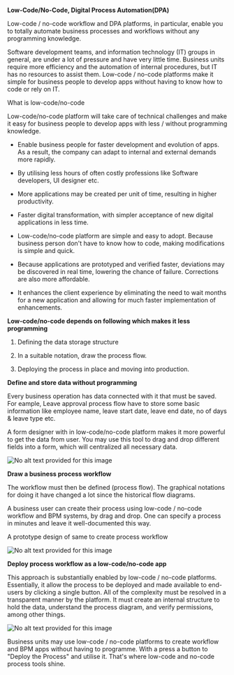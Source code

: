 **Low-Code/No-Code, Digital Process Automation(DPA)**

Low-code / no-code workflow and DPA platforms, in particular, enable you
to totally automate business processes and workflows without any
programming knowledge.

Software development teams, and information technology (IT) groups in
general, are under a lot of pressure and have very little time. Business
units require more efficiency and the automation of internal procedures,
but IT has no resources to assist them. Low-code / no-code platforms
make it simple for business people to develop apps without having to
know how to code or rely on IT.

What is low-code/no-code

Low-code/no-code platform will take care of technical challenges and
make it easy for business people to develop apps with less / without
programming knowledge.

-   Enable business people for faster development and evolution of apps.
    As a result, the company can adapt to internal and external demands
    more rapidly.

-   By utilising less hours of often costly professions like Software
    developers, UI designer etc.

-   More applications may be created per unit of time, resulting in
    higher productivity.

-   Faster digital transformation, with simpler acceptance of new
    digital applications in less time.

-   Low-code/no-code platform are simple and easy to adopt. Because
    business person don\'t have to know how to code, making
    modifications is simple and quick.

-   Because applications are prototyped and verified faster, deviations
    may be discovered in real time, lowering the chance of failure.
    Corrections are also more affordable.

-   It enhances the client experience by eliminating the need to wait
    months for a new application and allowing for much faster
    implementation of enhancements.

**Low-code/no-code depends on following which makes it less
programming**

1.  Defining the data storage structure

2.  In a suitable notation, draw the process flow.

3.  Deploying the process in place and moving into production.

**Define and store data without programming**

Every business operation has data connected with it that must be saved.
For eample, Leave approval process flow have to store some basic
information like employee name, leave start date, leave end date, no of
days & leave type etc.

A form designer with in low-code/no-code platform makes it more powerful
to get the data from user. You may use this tool to drag and drop
different fields into a form, which will centralized all necessary data.

![No alt text provided for this
image]('./images/media/image1.png)

**Draw a business process workflow**

The workflow must then be defined (process flow). The graphical
notations for doing it have changed a lot since the historical flow
diagrams.

A business user can create their process using low-code / no-code
workflow and BPM systems, by drag and drop. One can specify a process in
minutes and leave it well-documented this way.

A prototype design of same to create process workflow

![No alt text provided for this
image]('./images/media/image2.png)

**Deploy process workflow as a low-code/no-code app**

This approach is substantially enabled by low-code / no-code platforms.
Essentially, it allow the process to be deployed and made available to
end-users by clicking a single button. All of the complexity must be
resolved in a transparent manner by the platform. It must create an
internal structure to hold the data, understand the process diagram, and
verify permissions, among other things.

![No alt text provided for this
image]('./images/media/image3.png)

Business units may use low-code / no-code platforms to create workflow
and BPM apps without having to programme. With a press a button to
"Deploy the Process" and utilise it. That\'s where low-code and
no-code process tools shine.
